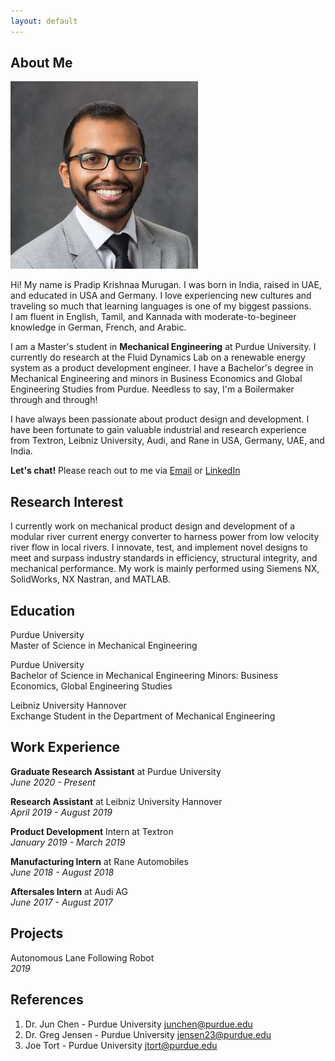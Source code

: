 ```yaml
---
layout: default
---
```


## About Me

<img class="profile-picture" src="headshot.jpg">

Hi! My name is Pradip Krishnaa Murugan. I was born in India, raised in UAE, and educated in USA and Germany. I love experiencing new cultures and traveling so much that learning languages is one of my biggest passions.  
I am fluent in English, Tamil, and Kannada with moderate-to-begineer knowledge in German, French, and Arabic.  

I am a Master's student in **Mechanical Engineering** at Purdue University. I currently do research at the Fluid Dynamics Lab on a renewable energy system as a product development engineer. I have a Bachelor's degree in Mechanical Engineering and minors in Business Economics and Global Engineering Studies from Purdue. Needless to say, I'm a Boilermaker through and through! 

I have always been passionate about product design and development. I have been fortunate to gain valuable industrial and research experience from Textron, Leibniz University, Audi, and Rane in USA, Germany, UAE, and India. 

**Let's chat!** Please reach out to me via [Email](mailto:pmurugan@purdue.edu) or [LinkedIn](https://www.linkedin.com/in/pradipkrishnaa)

## Research Interest

I currently work on mechanical product design and development of a modular river current energy converter to harness power from low velocity river flow in local rivers. I innovate, test, and implement novel designs to meet and surpass industry standards in efficiency, structural integrity, and mechanical performance. My work is mainly performed using Siemens NX, SolidWorks, NX Nastran, and MATLAB. 

## Education

Purdue University  
Master of Science in Mechanical Engineering

Purdue University  
Bachelor of Science in Mechanical Engineering
Minors: Business Economics, Global Engineering Studies

Leibniz University Hannover  
Exchange Student in the Department of Mechanical Engineering

## Work Experience

**Graduate Research Assistant** at Purdue University  
*June 2020 - Present*

**Research Assistant** at Leibniz University Hannover  
*April 2019 - August 2019*

**Product Development** Intern at Textron  
*January 2019 - March 2019*

**Manufacturing Intern** at Rane Automobiles   
*June 2018 - August 2018*

**Aftersales Intern** at Audi AG  
*June 2017 - August 2017*

## Projects

Autonomous Lane Following Robot  
*2019*

## References

1. Dr. Jun Chen - Purdue University <junchen@purdue.edu>
2. Dr. Greg Jensen - Purdue University <jensen23@purdue.edu>
3. Joe Tort - Purdue University <jtort@purdue.edu>